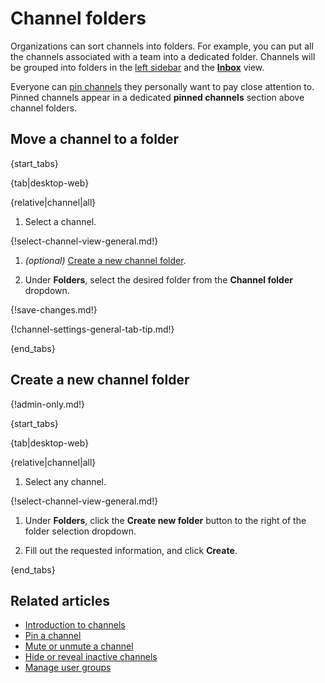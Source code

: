 # Channel folders

Organizations can sort channels into folders. For example, you can put all
the channels associated with a team into a dedicated folder. Channels will be
grouped into folders in the [left sidebar](/help/left-sidebar) and the
[**Inbox**](/help/inbox) view.

Everyone can [pin channels](/help/pin-a-channel) they personally want to pay
close attention to. Pinned channels appear in a dedicated **pinned channels**
section above channel folders.

## Move a channel to a folder

{start_tabs}

{tab|desktop-web}

{relative|channel|all}

1. Select a channel.

{!select-channel-view-general.md!}

1. *(optional)* [Create a new channel folder](#create-a-new-channel-folder).

1. Under **Folders**, select the desired folder from the **Channel folder**
   dropdown.

{!save-changes.md!}

{!channel-settings-general-tab-tip.md!}

{end_tabs}

## Create a new channel folder

{!admin-only.md!}

{start_tabs}

{tab|desktop-web}

{relative|channel|all}

1. Select any channel.

{!select-channel-view-general.md!}

1. Under **Folders**, click the **Create new folder** button to the right of the
   folder selection dropdown.

1. Fill out the requested information, and click **Create**.

{end_tabs}

## Related articles

* [Introduction to channels](/help/introduction-to-channels)
* [Pin a channel](/help/pin-a-channel)
* [Mute or unmute a channel](/help/mute-a-channel)
* [Hide or reveal inactive channels](/help/manage-inactive-channels)
* [Manage user groups](/help/manage-user-groups)
